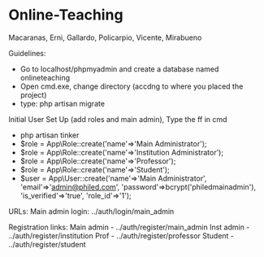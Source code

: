 # Online-Teaching
Macaranas, Erni, Gallardo, Policarpio, Vicente, Mirabueno

Guidelines:
* Go to localhost/phpmyadmin and create a database named onlineteaching
* Open cmd.exe, change directory (accdng to where you placed the project)
* type: php artisan migrate

Initial User Set Up (add roles and main admin), Type the ff in cmd
* php artisan tinker
* $role = App\Role::create('name'=>'Main Administrator');
* $role = App\Role::create('name'=>'Institution Administrator');
* $role = App\Role::create('name'=>'Professor');
* $role = App\Role::create('name'=>'Student');
* $user = App\User::create('name'=>'Main Administrator', 'email'=>'admin@philed.com', 'password'=>bcrypt('philedmainadmin'), 'is_verified'=>'true', 'role_id'=>'1');

URLs:
Main admin login: ../auth/login/main_admin

Registration links:
Main admin - ../auth/register/main_admin
Inst admin - ../auth/register/institution
Prof - ../auth/register/professor
Student - ../auth/register/student

